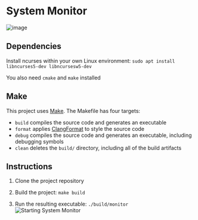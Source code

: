 # System Monitor

![image](https://user-images.githubusercontent.com/113075816/236335603-ff2f3a38-1767-4773-a704-60bb08a6b1aa.png)

## Dependencies 

Install ncurses within your own Linux environment: `sudo apt install libncurses5-dev libncursesw5-dev`

You also need `cmake` and `make` installed 


## Make
This project uses [Make](https://www.gnu.org/software/make/). The Makefile has four targets:
* `build` compiles the source code and generates an executable
* `format` applies [ClangFormat](https://clang.llvm.org/docs/ClangFormat.html) to style the source code
* `debug` compiles the source code and generates an executable, including debugging symbols
* `clean` deletes the `build/` directory, including all of the build artifacts

## Instructions

1. Clone the project repository

2. Build the project: `make build`

3. Run the resulting executable: `./build/monitor`
![Starting System Monitor](images/ss.png)
